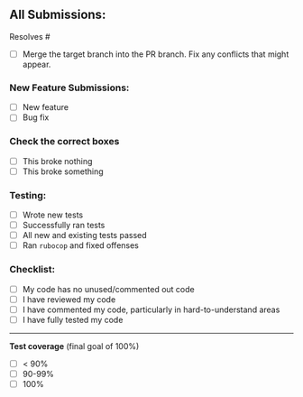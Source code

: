 ## All Submissions:

Resolves #

* [ ] Merge the target branch into the PR branch. Fix any conflicts that might appear.

### New Feature Submissions:

* [ ] New feature
* [ ] Bug fix

### Check the correct boxes

* [ ] This broke nothing
* [ ] This broke something

### Testing:

* [ ] Wrote new tests
* [ ] Successfully ran tests
* [ ] All new and existing tests passed
* [ ] Ran `rubocop` and fixed offenses

### Checklist:

* [ ] My code has no unused/commented out code
* [ ] I have reviewed my code
* [ ] I have commented my code, particularly in hard-to-understand areas
* [ ] I have fully tested my code

--------------------------------------------------------------------------------
**Test coverage** (final goal of 100%)

* [ ] < 90%
* [ ] 90-99%
* [ ] 100%